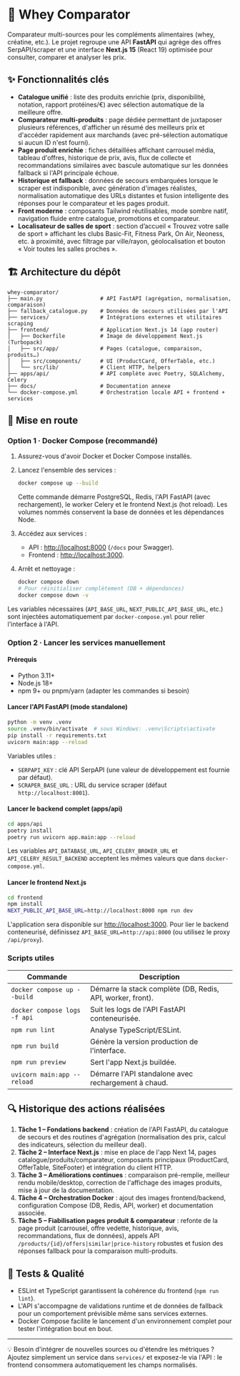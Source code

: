 # 🧬 Whey Comparator

Comparateur multi-sources pour les compléments alimentaires (whey, créatine, etc.). Le projet regroupe une API **FastAPI** qui agrège des offres SerpAPI/scraper et une interface **Next.js 15** (React 19) optimisée pour consulter, comparer et analyser les prix.

## ✨ Fonctionnalités clés

- **Catalogue unifié** : liste des produits enrichie (prix, disponibilité, notation, rapport protéines/€) avec sélection automatique de la meilleure offre.
- **Comparateur multi-produits** : page dédiée permettant de juxtaposer plusieurs références, d'afficher un résumé des meilleurs prix et d'accéder rapidement aux marchands (avec pré-sélection automatique si aucun ID n'est fourni).
- **Page produit enrichie** : fiches détaillées affichant carrousel média, tableau d'offres, historique de prix, avis, flux de collecte et recommandations similaires avec bascule automatique sur les données fallback si l'API principale échoue.
- **Historique et fallback** : données de secours embarquées lorsque le scraper est indisponible, avec génération d'images réalistes, normalisation automatique des URLs distantes et fusion intelligente des réponses pour le comparateur et les pages produit.
- **Front moderne** : composants Tailwind réutilisables, mode sombre natif, navigation fluide entre catalogue, promotions et comparateur.
- **Localisateur de salles de sport** : section d’accueil « Trouvez votre salle de sport » affichant les clubs Basic-Fit, Fitness Park, On Air, Neoness, etc. à proximité, avec filtrage par ville/rayon, géolocalisation et bouton « Voir toutes les salles proches ».

## 🏗️ Architecture du dépôt

```
whey-comparator/
├── main.py                  # API FastAPI (agrégation, normalisation, comparaison)
├── fallback_catalogue.py    # Données de secours utilisées par l'API
├── services/                # Intégrations externes et utilitaires scraping
├── frontend/                # Application Next.js 14 (app router)
│   ├── Dockerfile           # Image de développement Next.js (Turbopack)
│   ├── src/app/             # Pages (catalogue, comparaison, produits…)
│   ├── src/components/      # UI (ProductCard, OfferTable, etc.)
│   └── src/lib/             # Client HTTP, helpers
├── apps/api/                # API complète avec Poetry, SQLAlchemy, Celery
├── docs/                    # Documentation annexe
└── docker-compose.yml       # Orchestration locale API + frontend + services
```

## 🚀 Mise en route

### Option 1 · Docker Compose (recommandé)

1. Assurez-vous d'avoir Docker et Docker Compose installés.
2. Lancez l'ensemble des services :

   ```bash
   docker compose up --build
   ```

   Cette commande démarre PostgreSQL, Redis, l'API FastAPI (avec rechargement), le worker Celery et le frontend Next.js (hot reload). Les volumes nommés conservent la base de données et les dépendances Node.

3. Accédez aux services :
   - API : [http://localhost:8000](http://localhost:8000) (`/docs` pour Swagger).
   - Frontend : [http://localhost:3000](http://localhost:3000).

4. Arrêt et nettoyage :

   ```bash
   docker compose down
   # Pour réinitialiser complètement (DB + dépendances)
   docker compose down -v
   ```

Les variables nécessaires (`API_BASE_URL`, `NEXT_PUBLIC_API_BASE_URL`, etc.) sont injectées automatiquement par `docker-compose.yml` pour relier l'interface à l'API.

### Option 2 · Lancer les services manuellement

#### Prérequis

- Python 3.11+
- Node.js 18+
- npm 9+ ou pnpm/yarn (adapter les commandes si besoin)

#### Lancer l'API FastAPI (mode standalone)

```bash
python -m venv .venv
source .venv/bin/activate  # sous Windows: .venv\Scripts\activate
pip install -r requirements.txt
uvicorn main:app --reload
```

Variables utiles :

- `SERPAPI_KEY` : clé API SerpAPI (une valeur de développement est fournie par défaut).
- `SCRAPER_BASE_URL` : URL du service scraper (défaut `http://localhost:8001`).

#### Lancer le backend complet (apps/api)

```bash
cd apps/api
poetry install
poetry run uvicorn app.main:app --reload
```

Les variables `API_DATABASE_URL`, `API_CELERY_BROKER_URL` et `API_CELERY_RESULT_BACKEND` acceptent les mêmes valeurs que dans `docker-compose.yml`.

#### Lancer le frontend Next.js

```bash
cd frontend
npm install
NEXT_PUBLIC_API_BASE_URL=http://localhost:8000 npm run dev
```

L'application sera disponible sur [http://localhost:3000](http://localhost:3000). Pour lier le backend conteneurisé, définissez `API_BASE_URL=http://api:8000` (ou utilisez le proxy `/api/proxy`).

### Scripts utiles

| Commande                       | Description                                                |
|--------------------------------|------------------------------------------------------------|
| `docker compose up --build`    | Démarre la stack complète (DB, Redis, API, worker, front). |
| `docker compose logs -f api`   | Suit les logs de l'API FastAPI conteneurisée.              |
| `npm run lint`                 | Analyse TypeScript/ESLint.                                |
| `npm run build`                | Génère la version production de l'interface.              |
| `npm run preview`              | Sert l'app Next.js buildée.                               |
| `uvicorn main:app --reload`    | Démarre l'API standalone avec rechargement à chaud.       |

## 🔍 Historique des actions réalisées

1. **Tâche 1 – Fondations backend** : création de l'API FastAPI, du catalogue de secours et des routines d'agrégation (normalisation des prix, calcul des indicateurs, sélection du meilleur deal).
2. **Tâche 2 – Interface Next.js** : mise en place de l'app Next 14, pages catalogue/produits/comparateur, composants principaux (ProductCard, OfferTable, SiteFooter) et intégration du client HTTP.
3. **Tâche 3 – Améliorations continues** : comparaison pré-remplie, meilleur rendu mobile/desktop, correction de l'affichage des images produits, mise à jour de la documentation.
4. **Tâche 4 – Orchestration Docker** : ajout des images frontend/backend, configuration Compose (DB, Redis, API, worker) et documentation associée.
5. **Tâche 5 – Fiabilisation pages produit & comparateur** : refonte de la page produit (carrousel, offre vedette, historique, avis, recommandations, flux de données), appels API `/products/{id}/offers|similar|price-history` robustes et fusion des réponses fallback pour la comparaison multi-produits.

## 🧪 Tests & Qualité

- ESLint et TypeScript garantissent la cohérence du frontend (`npm run lint`).
- L'API s'accompagne de validations runtime et de données de fallback pour un comportement prévisible même sans services externes.
- Docker Compose facilite le lancement d'un environnement complet pour tester l'intégration bout en bout.

---

💡 Besoin d'intégrer de nouvelles sources ou d'étendre les métriques ? Ajoutez simplement un service dans `services/` et exposez-le via l'API : le frontend consommera automatiquement les champs normalisés.
